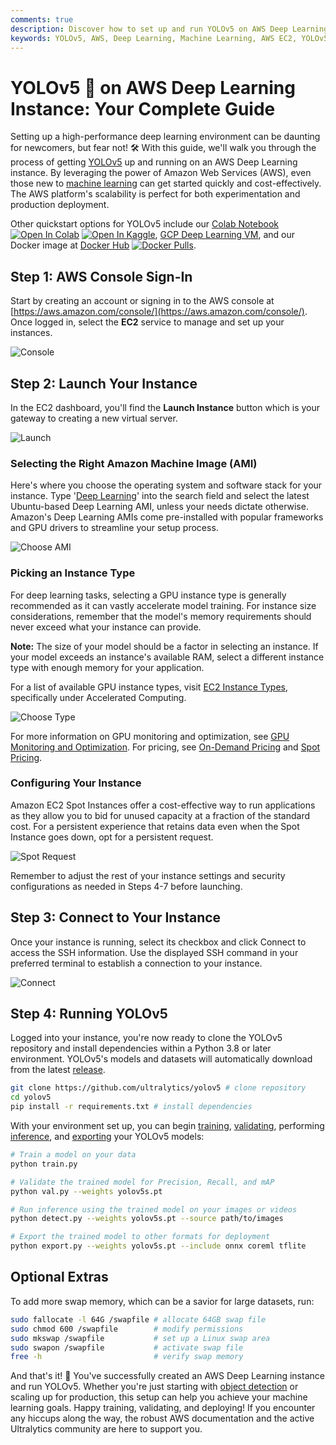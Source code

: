```yaml
---
comments: true
description: Discover how to set up and run YOLOv5 on AWS Deep Learning Instances. Follow our comprehensive guide to get started quickly and cost-effectively.
keywords: YOLOv5, AWS, Deep Learning, Machine Learning, AWS EC2, YOLOv5 setup, Deep Learning Instances, AI, Object Detection
---
```


# YOLOv5 🚀 on AWS Deep Learning Instance: Your Complete Guide

Setting up a high-performance deep learning environment can be daunting for newcomers, but fear not! 🛠️ With this guide, we'll walk you through the process of getting [YOLOv5](https://docs.ultralytics.com/models/yolov5/) up and running on an AWS Deep Learning instance. By leveraging the power of Amazon Web Services (AWS), even those new to [machine learning](https://www.ultralytics.com/glossary/machine-learning-ml) can get started quickly and cost-effectively. The AWS platform's scalability is perfect for both experimentation and production deployment.

Other quickstart options for YOLOv5 include our [Colab Notebook](https://colab.research.google.com/github/ultralytics/yolov5/blob/master/tutorial.ipynb) <a href="https://colab.research.google.com/github/ultralytics/yolov5/blob/master/tutorial.ipynb"><img src="https://colab.research.google.com/assets/colab-badge.svg" alt="Open In Colab"></a> <a href="https://www.kaggle.com/models/ultralytics/yolov5"><img src="https://kaggle.com/static/images/open-in-kaggle.svg" alt="Open In Kaggle"></a>, [GCP Deep Learning VM](./google_cloud_quickstart_tutorial.md), and our Docker image at [Docker Hub](https://hub.docker.com/r/ultralytics/yolov5) <a href="https://hub.docker.com/r/ultralytics/yolov5"><img src="https://img.shields.io/docker/pulls/ultralytics/yolov5?logo=docker" alt="Docker Pulls"></a>.

## Step 1: AWS Console Sign-In

Start by creating an account or signing in to the AWS console at [https://aws.amazon.com/console/](https://aws.amazon.com/console/). Once logged in, select the **EC2** service to manage and set up your instances.

![Console](https://github.com/ultralytics/docs/releases/download/0/aws-console-sign-in.avif)

## Step 2: Launch Your Instance

In the EC2 dashboard, you'll find the **Launch Instance** button which is your gateway to creating a new virtual server.

![Launch](https://github.com/ultralytics/docs/releases/download/0/launch-instance-button.avif)

### Selecting the Right Amazon Machine Image (AMI)

Here's where you choose the operating system and software stack for your instance. Type '[Deep Learning](https://www.ultralytics.com/glossary/deep-learning-dl)' into the search field and select the latest Ubuntu-based Deep Learning AMI, unless your needs dictate otherwise. Amazon's Deep Learning AMIs come pre-installed with popular frameworks and GPU drivers to streamline your setup process.

![Choose AMI](https://github.com/ultralytics/docs/releases/download/0/choose-ami.avif)

### Picking an Instance Type

For deep learning tasks, selecting a GPU instance type is generally recommended as it can vastly accelerate model training. For instance size considerations, remember that the model's memory requirements should never exceed what your instance can provide.

**Note:** The size of your model should be a factor in selecting an instance. If your model exceeds an instance's available RAM, select a different instance type with enough memory for your application.

For a list of available GPU instance types, visit [EC2 Instance Types](https://aws.amazon.com/ec2/instance-types/), specifically under Accelerated Computing.

![Choose Type](https://github.com/ultralytics/docs/releases/download/0/choose-instance-type.avif)

For more information on GPU monitoring and optimization, see [GPU Monitoring and Optimization](https://docs.aws.amazon.com/dlami/latest/devguide/tutorial-gpu.html). For pricing, see [On-Demand Pricing](https://aws.amazon.com/ec2/pricing/on-demand/) and [Spot Pricing](https://aws.amazon.com/ec2/spot/pricing/).

### Configuring Your Instance

Amazon EC2 Spot Instances offer a cost-effective way to run applications as they allow you to bid for unused capacity at a fraction of the standard cost. For a persistent experience that retains data even when the Spot Instance goes down, opt for a persistent request.

![Spot Request](https://github.com/ultralytics/docs/releases/download/0/spot-request.avif)

Remember to adjust the rest of your instance settings and security configurations as needed in Steps 4-7 before launching.

## Step 3: Connect to Your Instance

Once your instance is running, select its checkbox and click Connect to access the SSH information. Use the displayed SSH command in your preferred terminal to establish a connection to your instance.

![Connect](https://github.com/ultralytics/docs/releases/download/0/connect-to-instance.avif)

## Step 4: Running YOLOv5

Logged into your instance, you're now ready to clone the YOLOv5 repository and install dependencies within a Python 3.8 or later environment. YOLOv5's models and datasets will automatically download from the latest [release](https://github.com/ultralytics/yolov5/releases).

```bash
git clone https://github.com/ultralytics/yolov5 # clone repository
cd yolov5
pip install -r requirements.txt # install dependencies
```

With your environment set up, you can begin [training](https://docs.ultralytics.com/modes/train/), [validating](https://docs.ultralytics.com/modes/val/), performing [inference](https://docs.ultralytics.com/modes/predict/), and [exporting](https://docs.ultralytics.com/modes/export/) your YOLOv5 models:

```bash
# Train a model on your data
python train.py

# Validate the trained model for Precision, Recall, and mAP
python val.py --weights yolov5s.pt

# Run inference using the trained model on your images or videos
python detect.py --weights yolov5s.pt --source path/to/images

# Export the trained model to other formats for deployment
python export.py --weights yolov5s.pt --include onnx coreml tflite
```

## Optional Extras

To add more swap memory, which can be a savior for large datasets, run:

```bash
sudo fallocate -l 64G /swapfile # allocate 64GB swap file
sudo chmod 600 /swapfile        # modify permissions
sudo mkswap /swapfile           # set up a Linux swap area
sudo swapon /swapfile           # activate swap file
free -h                         # verify swap memory
```

And that's it! 🎉 You've successfully created an AWS Deep Learning instance and run YOLOv5. Whether you're just starting with [object detection](https://www.ultralytics.com/glossary/object-detection) or scaling up for production, this setup can help you achieve your machine learning goals. Happy training, validating, and deploying! If you encounter any hiccups along the way, the robust AWS documentation and the active Ultralytics community are here to support you.
